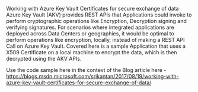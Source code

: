 Working with Azure Key Vault Certificates for secure exchange of data 
Azure Key Vault (AKV) provides REST APIs that Applications could invoke to perform cryptographic operations like Encryption, Decryption signing and verifying signatures. For scenarios where integrated applications are deployed across Data Centers or geographies, it would be optimal to perform operations like encryption, locally, instead of making a REST API Call on Azure Key Vault. Covered here is a sample Application that uses a X509 Certificate on a local machine to encrypt the data, which is then decrypted using the AKV APIs.

Use the code sample here in the context of the Blog article here - https://blogs.msdn.microsoft.com/srikantan/2017/08/19/working-with-azure-key-vault-certificates-for-secure-exchange-of-data/

